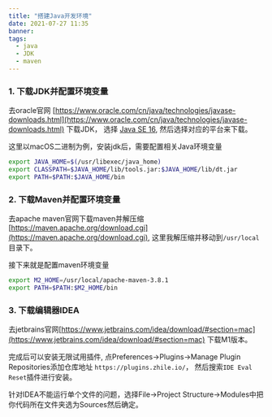 ```yaml
---
title: "搭建Java开发环境"
date: 2021-07-27 11:35
banner:
tags:
  - java
  - JDK
  - maven
---
```


### 1. 下载JDK并配置环境变量

去oracle官网 [https://www.oracle.com/cn/java/technologies/javase-downloads.html](https://www.oracle.com/cn/java/technologies/javase-downloads.html)
下载JDK， 选择 [Java SE 16](https://www.oracle.com/java/technologies/javase-jdk16-downloads.html), 然后选择对应的平台来下载。

这里以macOS二进制为例，安装jdk后，需要配置相关Java环境变量

```bash
export JAVA_HOME=$(/usr/libexec/java_home)
export CLASSPATH=$JAVA_HOME/lib/tools.jar:$JAVA_HOME/lib/dt.jar
export PATH=$PATH:$JAVA_HOME/bin
```

### 2. 下载Maven并配置环境变量

去apache maven官网下载maven并解压缩 [https://maven.apache.org/download.cgi](https://maven.apache.org/download.cgi),  这里我解压缩并移动到`/usr/local`目录下。

接下来就是配置maven环境变量

```bash
export M2_HOME=/usr/local/apache-maven-3.8.1
export PATH=$PATH:$M2_HOME/bin
```

### 3. 下载编辑器IDEA

去jetbrains官网[https://www.jetbrains.com/idea/download/#section=mac](https://www.jetbrains.com/idea/download/#section=mac) 下载M1版本。

完成后可以安装无限试用插件, 点Preferences->Plugins->Manage Plugin Repositories添加仓库地址 `https://plugins.zhile.io/`， 然后搜索`IDE Eval Reset`插件进行安装。

针对IDEA不能运行单个文件的问题，选择File->Project Structure->Modules中把你代码所在文件夹选为Sources然后确定。